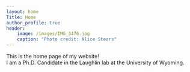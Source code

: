 ```yaml
---
layout: home
Title: Home
author_profile: true
header:
    image: /images/IMG_3476.jpg
    caption: "Photo credit: Alice Stears"
---
```

This is the home page of my website!      
I am a Ph.D. Candidate in the Laughlin lab at the University of Wyoming. 

